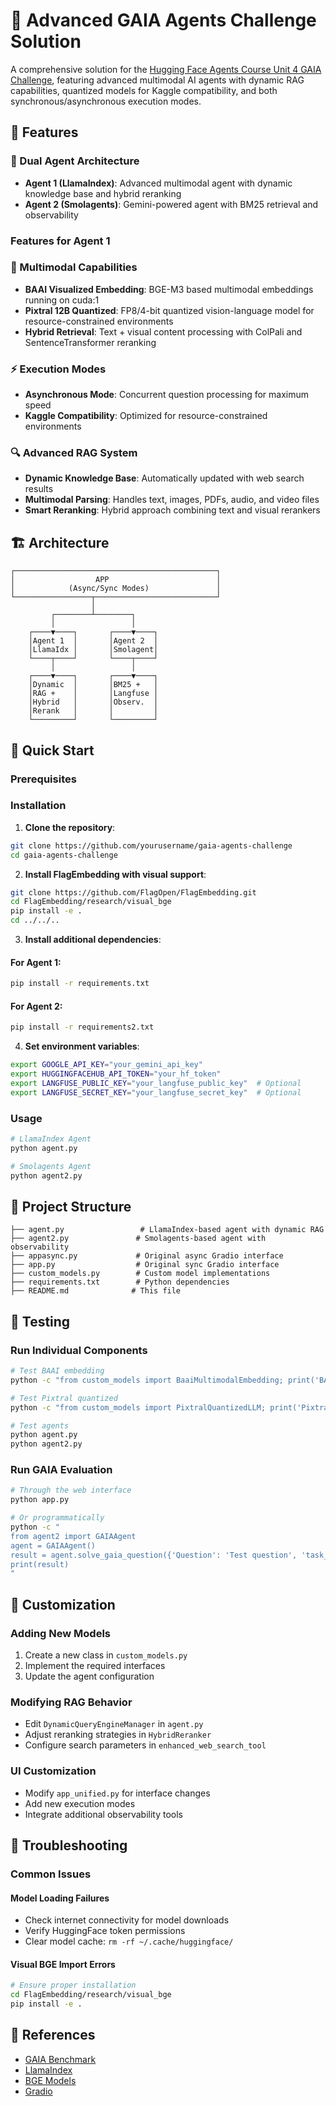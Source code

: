 # 🤖 Advanced GAIA Agents Challenge Solution

A comprehensive solution for the [Hugging Face Agents Course Unit 4 GAIA Challenge](https://huggingface.co/learn/agents-course/unit4/hands-on), featuring advanced multimodal AI agents with dynamic RAG capabilities, quantized models for Kaggle compatibility, and both synchronous/asynchronous execution modes.

## 🌟 Features

### 🧠 Dual Agent Architecture
- **Agent 1 (LlamaIndex)**: Advanced multimodal agent with dynamic knowledge base and hybrid reranking
- **Agent 2 (Smolagents)**: Gemini-powered agent with BM25 retrieval and observability

### Features for Agent 1
### 🎯 Multimodal Capabilities
- **BAAI Visualized Embedding**: BGE-M3 based multimodal embeddings running on cuda:1
- **Pixtral 12B Quantized**: FP8/4-bit quantized vision-language model for resource-constrained environments
- **Hybrid Retrieval**: Text + visual content processing with ColPali and SentenceTransformer reranking

### ⚡ Execution Modes
- **Asynchronous Mode**: Concurrent question processing for maximum speed
- **Kaggle Compatibility**: Optimized for resource-constrained environments

### 🔍 Advanced RAG System
- **Dynamic Knowledge Base**: Automatically updated with web search results
- **Multimodal Parsing**: Handles text, images, PDFs, audio, and video files
- **Smart Reranking**: Hybrid approach combining text and visual rerankers

## 🏗️ Architecture

```
┌─────────────────────────────────────────────┐
│                  APP                        │
│            (Async/Sync Modes)               │
└─────────────────┬───────────────────────────┘
                  │
         ┌────────┴────────┐
         │                 │
    ┌────▼────┐       ┌────▼────┐
    │Agent 1  │       │Agent 2  │
    │LlamaIdx │       │Smolagent│
    └────┬────┘       └────┬────┘
         │                 │
    ┌────▼────┐       ┌────▼────┐
    │Dynamic  │       │BM25 +   │
    │RAG +    │       │Langfuse │
    │Hybrid   │       │Observ.  │
    │Rerank   │       │         │
    └─────────┘       └─────────┘
```

## 🚀 Quick Start

### Prerequisites

### Installation

1. **Clone the repository**:
```bash
git clone https://github.com/yourusername/gaia-agents-challenge
cd gaia-agents-challenge
```

2. **Install FlagEmbedding with visual support**:
```bash
git clone https://github.com/FlagOpen/FlagEmbedding.git
cd FlagEmbedding/research/visual_bge
pip install -e .
cd ../../..
```

3. **Install additional dependencies**:
#### For Agent 1: 
```bash
pip install -r requirements.txt
```
#### For Agent 2: 
```bash
pip install -r requirements2.txt
```


4. **Set environment variables**:
```bash
export GOOGLE_API_KEY="your_gemini_api_key"
export HUGGINGFACEHUB_API_TOKEN="your_hf_token"
export LANGFUSE_PUBLIC_KEY="your_langfuse_public_key"  # Optional
export LANGFUSE_SECRET_KEY="your_langfuse_secret_key"  # Optional
```

### Usage

```bash
# LlamaIndex Agent
python agent.py

# Smolagents Agent
python agent2.py
```

## 📁 Project Structure

```
├── agent.py                 # LlamaIndex-based agent with dynamic RAG
├── agent2.py               # Smolagents-based agent with observability
├── appasync.py             # Original async Gradio interface
├── app.py                  # Original sync Gradio interface
├── custom_models.py        # Custom model implementations
├── requirements.txt        # Python dependencies
├── README.md              # This file
```

## 🧪 Testing

### Run Individual Components
```bash
# Test BAAI embedding
python -c "from custom_models import BaaiMultimodalEmbedding; print('BAAI OK')"

# Test Pixtral quantized
python -c "from custom_models import PixtralQuantizedLLM; print('Pixtral OK')"

# Test agents
python agent.py
python agent2.py
```

### Run GAIA Evaluation
```bash
# Through the web interface
python app.py

# Or programmatically
python -c "
from agent2 import GAIAAgent
agent = GAIAAgent()
result = agent.solve_gaia_question({'Question': 'Test question', 'task_id': 'test'})
print(result)
"
```

## 🔧 Customization

### Adding New Models
1. Create a new class in `custom_models.py`
2. Implement the required interfaces
3. Update the agent configuration

### Modifying RAG Behavior
- Edit `DynamicQueryEngineManager` in `agent.py`
- Adjust reranking strategies in `HybridReranker`
- Configure search parameters in `enhanced_web_search_tool`

### UI Customization
- Modify `app_unified.py` for interface changes
- Add new execution modes
- Integrate additional observability tools

## 🐛 Troubleshooting

### Common Issues

#### Model Loading Failures
- Check internet connectivity for model downloads
- Verify HuggingFace token permissions
- Clear model cache: `rm -rf ~/.cache/huggingface/`

#### Visual BGE Import Errors
```bash
# Ensure proper installation
cd FlagEmbedding/research/visual_bge
pip install -e .
```

## 🔗 References

- [GAIA Benchmark](https://huggingface.co/datasets/gaia-benchmark/GAIA)
- [LlamaIndex](https://github.com/run-llama/llama_index)
- [BGE Models](https://github.com/FlagOpen/FlagEmbedding)
- [Gradio](https://github.com/gradio-app/gradio)